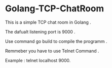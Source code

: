 # Golang-TCP-ChatRoom

This is a simple TCP chat room in Golang .

The dafualt listening port is 9000 .

Use command go build to compile the programm .

Remmeber you have to use Telnet Command .

Example : telnet localhost 9000.





